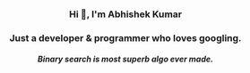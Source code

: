 <h3 align="center">Hi 👋, I'm Abhishek Kumar</h3>
<h3 align="center">Just a developer & programmer who loves googling.</h3>
<h5 align="center">Binary search is most superb algo ever made.</h5>

<p align="left">
</p>
